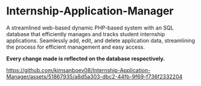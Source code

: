 # Internship-Application-Manager
A streamlined web-based dynamic PHP-based system with an SQL database that efficiently manages and tracks student internship applications. Seamlessly add, edit, and delete application data, streamlining the process for efficient management and easy access.


**Every change made is reflected on the database respectively.**

https://github.com/kimsanboev08/Internship-Application-Manager/assets/51867935/a8d5a303-dbc2-44fb-9f69-f736f2332204


